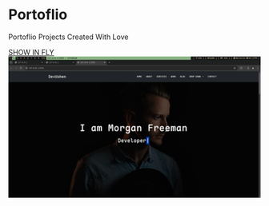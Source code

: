 # Portoflio

Portoflio Projects Created With Love <br />

[SHOW IN FLY](https://u-shen.github.io/DEV-USHEN/)
![Show Case](./assets/2024-08-24_16:37:16_GRIM.png)
